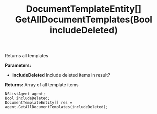 ﻿---
uid: crmscript_ref_NSListAgent_GetAllDocumentTemplates
title: DocumentTemplateEntity[] GetAllDocumentTemplates(Bool includeDeleted)
intellisense: NSListAgent.GetAllDocumentTemplates
keywords: NSListAgent, GetAllDocumentTemplates
so.topic: reference
---

Returns all templates

**Parameters:**
 - **includeDeleted** Include deleted items in result?

**Returns:** Array of all template items

```crmscript
NSListAgent agent;
Bool includeDeleted;
DocumentTemplateEntity[] res = agent.GetAllDocumentTemplates(includeDeleted);
```

